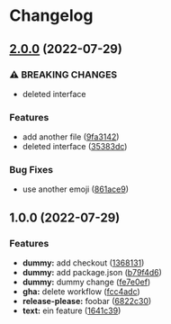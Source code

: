 # Changelog

## [2.0.0](https://github.com/fabrue/gha-test/compare/v1.0.0...v2.0.0) (2022-07-29)


### ⚠ BREAKING CHANGES

* deleted interface

### Features

* add another file ([9fa3142](https://github.com/fabrue/gha-test/commit/9fa31425c41d0c89f6b3de76352e14a919307b75))
* deleted interface ([35383dc](https://github.com/fabrue/gha-test/commit/35383dcf464f5ea1830cfee7fead0e3d4e4be410))


### Bug Fixes

* use another emoji ([861ace9](https://github.com/fabrue/gha-test/commit/861ace9116574521d44e1b14550bb847d31ad80f))

## 1.0.0 (2022-07-29)


### Features

* **dummy:** add checkout ([1368131](https://github.com/fabrue/gha-test/commit/1368131f347766f3c893edea82fd67240305d717))
* **dummy:** add package.json ([b79f4d6](https://github.com/fabrue/gha-test/commit/b79f4d63c302daa551b09ee0b0a2795f94664611))
* **dummy:** dummy change ([fe7e0ef](https://github.com/fabrue/gha-test/commit/fe7e0ef92a95db51299880f3ac72375771aee146))
* **gha:** delete workflow ([fcc4adc](https://github.com/fabrue/gha-test/commit/fcc4adc039d951f99e48814c97187a3db44e3c1f))
* **release-please:** foobar ([6822c30](https://github.com/fabrue/gha-test/commit/6822c302c6948a6ebb33e8f55fd3df03d80a3410))
* **text:** ein feature ([1641c39](https://github.com/fabrue/gha-test/commit/1641c39fc991dbf7b828e95b642a426814e1401f))

